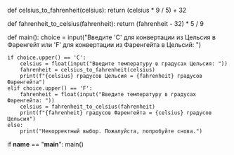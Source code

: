 def celsius_to_fahrenheit(celsius):
    return (celsius * 9 / 5) + 32


def fahrenheit_to_celsius(fahrenheit):
    return (fahrenheit - 32) * 5 / 9


def main():
    choice = input("Введите 'C' для конвертации из Цельсия в Фаренгейт или 'F' для конвертации из Фаренгейта в Цельсий: ")
    
    if choice.upper() == 'C':
        celsius = float(input("Введите температуру в градусах Цельсия: "))
        fahrenheit = celsius_to_fahrenheit(celsius)
        print(f"{celsius} градусов Цельсия = {fahrenheit} градусов Фаренгейта")
    elif choice.upper() == 'F':
        fahrenheit = float(input("Введите температуру в градусах Фаренгейта: "))
        celsius = fahrenheit_to_celsius(fahrenheit)
        print(f"{fahrenheit} градусов Фаренгейта = {celsius} градусов Цельсия")
    else:
        print("Некорректный выбор. Пожалуйста, попробуйте снова.")
        
if __name__ == "__main__":
    main()
